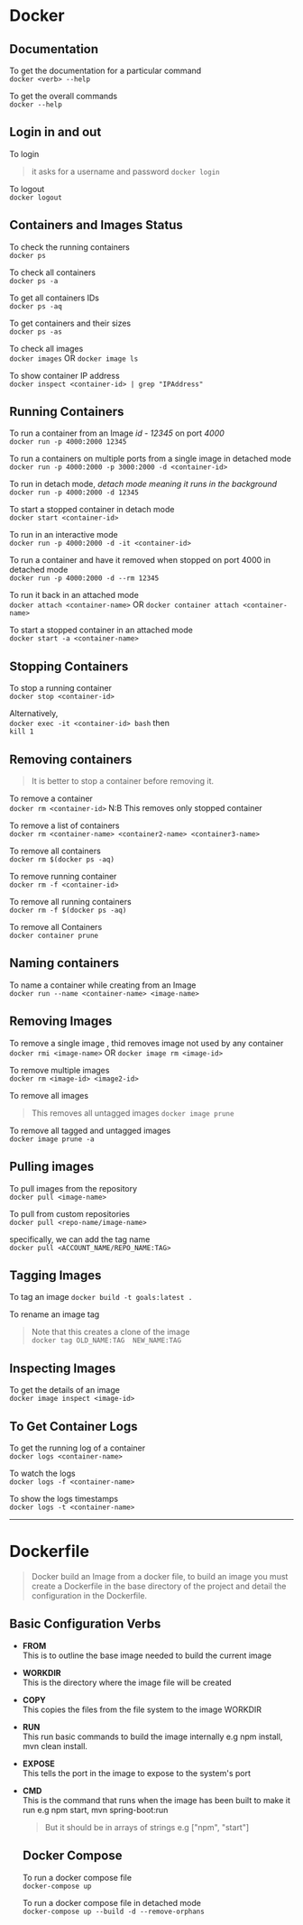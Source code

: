 # Docker

## Documentation  


To get the documentation for a particular command  
`docker <verb> --help`

To get the overall commands  
`docker --help`

## Login in and out  

To login  
> it asks for a username and password
`docker login`

To logout  
`docker logout`


## Containers and Images Status

To check the running containers  
`docker ps`

To check all containers  
`docker ps -a`

To get all containers IDs  
`docker ps -aq`

To get containers and their sizes  
`docker ps -as`

To check all images  
`docker images` OR `docker image ls`  

To show container IP address  
`docker inspect <container-id> | grep "IPAddress"
`

## Running Containers  

To run a container from an Image *id* - *12345* on port *4000*  
`docker run -p 4000:2000 12345`

To run a containers on multiple ports from a single image in detached mode  
`docker run -p 4000:2000 -p 3000:2000 -d <container-id>`

To run in detach mode, *detach mode meaning it runs in the background*   
`docker run -p 4000:2000 -d 12345`

To start a stopped container in detach mode  
`docker start <container-id>`

To run in an interactive mode  
`docker run -p 4000:2000 -d -it <container-id>`

To run a container and have it removed when stopped  on port 4000 in detached mode  
`docker run -p 4000:2000 -d --rm 12345`

To run it back in an attached mode  
`docker attach <container-name>` OR `docker container attach <container-name>`

To start a stopped container in an attached mode  
`docker start -a <container-name>`


## Stopping Containers  

To stop a running container  
`docker stop <container-id>`

Alternatively,  
`docker exec -it <container-id> bash` then  
`kill 1`


## Removing containers  
> It is better to stop a container before removing it.

To remove a container  
`docker rm <container-id>`
N:B This removes only stopped container


To remove a list of containers  
`docker rm <container-name> <container2-name> <container3-name>`

To remove all containers  
`docker rm $(docker ps -aq)`

To remove running container  
`docker rm -f <container-id>`

To remove all running containers   
`docker rm -f $(docker ps -aq)`

To remove all Containers  
`docker container prune`


## Naming containers  

To name a container while creating from an Image  
`docker run --name <container-name> <image-name>`

## Removing Images  

To remove a single image , thid removes image not used by any container  
`docker rmi <image-name>` OR `docker image rm <image-id>`

To remove multiple images  
`docker rm <image-id> <image2-id>`

To remove all images  
> This removes all untagged images 
`docker image prune`

To remove all tagged and untagged images   
`docker image prune -a`

## Pulling images 

To pull images from the repository  
`docker pull <image-name>`

To pull from custom repositories  
`docker pull <repo-name/image-name>`

specifically, we can add the tag name  
`docker pull <ACCOUNT_NAME/REPO_NAME:TAG>`


## Tagging Images

To tag an image 
`docker build -t goals:latest .`

To rename an image tag    
> Note that this creates a clone of the image    
`docker tag OLD_NAME:TAG  NEW_NAME:TAG`  


## Inspecting Images

To get the details of an image  
`docker image inspect <image-id>`


## To Get Container Logs 

To get the running log of a container  
`docker logs <container-name>`

To watch the logs   
`docker logs -f <container-name>`

To show the logs timestamps  
`docker logs -t <container-name>`

---

# Dockerfile  

> Docker build an Image from a docker file, to build an image you must create a Dockerfile in the base directory of the project and detail the configuration in the Dockerfile.

## Basic Configuration Verbs  

* **FROM**   
This is to outline the base image needed to build the current image


* **WORKDIR**  
This is the directory where the image file will be created

* **COPY**   
This copies the files from the file system to the image WORKDIR

* **RUN**  
  This run basic commands to build the image internally e.g npm install, mvn clean install.

* **EXPOSE**   
  This tells the port in the image to expose to the system's port

* **CMD**  
  This is the command that runs when the image has been built to make it run e.g npm start, mvn spring-boot:run 
  > But it should be in arrays of strings e.g ["npm", "start"]


  ## Docker Compose

  To run a docker compose file  
  `docker-compose up`

    To run a docker compose file in detached mode  
  `docker-compose up --build -d --remove-orphans`